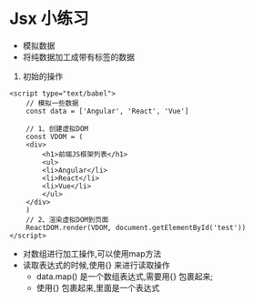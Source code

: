 # Jsx 小练习

- 模拟数据
- 将纯数据加工成带有标签的数据

1. 初始的操作

```
<script type="text/babel">
    // 模拟一些数据
    const data = ['Angular', 'React', 'Vue']

    // 1、创建虚拟DOM
    const VDOM = (
    <div>
        <h1>前端JS框架列表</h1>
        <ul>
        <li>Angular</li>
        <li>React</li>
        <li>Vue</li>
        </ul>
    </div>
    )
    // 2、渲染虚拟DOM到页面
    ReactDOM.render(VDOM, document.getElementById('test'))
</script>
```
- 对数组进行加工操作,可以使用map方法
- 读取表达式的时候,使用{} 来进行读取操作
    - data.map() 是一个数组表达式,需要用{} 包裹起来;
    - 使用{} 包裹起来,里面是一个表达式


